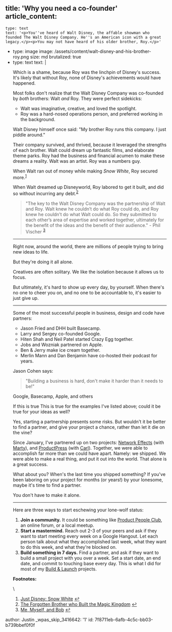 title: 'Why you need a co-founder'
article_content:
  -
    type: text
    text: '<p>You''ve heard of Walt Disney, the affable showman who founded The Walt Disney Company. He''s an American icon with a great legacy.</p><p>You may not have heard of his older brother, Roy.</p>'
  -
    type: image
    image: /assets/content/walt-disney-and-his-brother-roy.png
    size: md
    brutalized: true
  -
    type: text
    text: |
      <p>Which is a shame, because Roy was the linchpin of Disney's success. It's likely that without Roy, none of Disney's achievements would have happened.</p><p>Most folks don't realize that the Walt Disney Company was co-founded by <em>both</em> brothers: Walt <em>and</em> Roy. They were perfect sidekicks:</p><ul><li>Walt was imaginative, creative, and loved the spotlight.<br></li><li>Roy was a hard-nosed operations person, and preferred working in the background.<br></li></ul><p>Walt Disney himself once said: "My brother Roy runs this company. I just piddle around."</p><p>Their company survived, and thrived, because it leveraged the strengths of each brother. Walt could dream up fantastic films, and elaborate theme parks. Roy had the business and financial acumen to make these dreams a reality. Walt was an artist. Roy was a numbers guy.</p><p>When Walt ran out of money while making <em>Snow White</em>, Roy secured more.<sup><a href="#fn-1147-2">1</a></sup></p><p>When Walt dreamed up Disneyworld, Roy labored to get it built, and did so without incurring any debt.<sup><a href="#fn-1147-1">2</a></sup></p><blockquote><p>
        "The key to the Walt Disney Company was the partnership of Walt and Roy. Walt knew he couldn’t do what Roy could do, and Roy knew he couldn’t do what Walt could do. So they submitted to each other’s area of expertise and worked together, ultimately for the benefit of the ideas and the benefit of their audience." - Phil Vischer <sup><a href="#fn-1147-3">3</a></sup>
      </p></blockquote><hr><p>Right now, around the world, there are millions of people trying to bring new ideas to life.</p><p>But they're doing it all alone.</p><p>Creatives are often solitary. We like the isolation because it allows us to focus.</p><p>But ultimately, it's hard to show up every day, by yourself. When there's no one to cheer you on, and no one to be accountable to, it's easier to just give up.</p><hr><p>Some of the most successful people in business, design and code have partners:</p><ul><li>Jason Fried and DHH built Basecamp.<br></li><li>Larry and Sergey co-founded Google.<br></li><li>Hiten Shah and Neil Patel started Crazy Egg together.<br></li><li>Jobs and Wozniak partnered on Apple.<br></li><li>Ben &amp; Jerry make ice cream together.<br></li><li>Merlin Mann and Dan Benjamin have co-hosted their podcast for years.<br></li></ul><p>Jason Cohen says:</p><blockquote><p>"Building a business is hard, don't make it harder than it needs to be!"</p></blockquote><p>Google, Basecamp, Apple, and others</p><p>If this is true This is true for the examples I've listed above; could it be true for your ideas as well?</p><p>Yes, starting a partnership presents some risks. But wouldn't it be better to find a partner, and give your project a chance, rather than let it die on the vine?</p><p>Since January, I've partnered up on two projects: <a href="http://networkeffects.me">Network Effects</a> (with <a href="http://code-ninja.org">Marty</a>), and <a href="http://productpress.me">ProductPress</a> (with <a href="http://carlalexander.ca">Carl</a>). Together, we were able to accomplish far more than we could have apart. Namely: we shipped. We were able to make a real thing, and put it out into the world. That alone is a great success.</p><p>What about you? When's the last time you shipped something? If you've been laboring on your project for months (or years!) by your lonesome, maybe it's time to find a partner.</p><p>You don't have to make it alone.</p><hr><p>Here are three ways to start eschewing your lone-wolf status:</p><ol><li><strong>Join a community.</strong> It could be something like <a href="http://productpeople.club">Product People Club</a>, an online forum, or a local meetup.</li><li><strong>Start a mastermind.</strong> Reach out 2-3 of your peers and ask if they want to start meeting every week on a Google Hangout. Let each person talk about what they accomplished last week, what they want to do this week, and what they're blocked on.</li><li><strong>Build something in 7 days.</strong> Find a partner, and ask if they want to build a small project with you over a week. Set a start date, an end date, and commit to touching base every day. This is what I did for most of my <a href="http://buildandlaunch.net">Build &amp; Launch</a> projects.</li></ol><p><b>Footnotes:</b></p><p>\</p><ol><li>
      <a href="http://www.justdisney.com/Features/snow_white/">Just Disney: Snow White</a>&nbsp;<a href="#fnref-1147-2">↩</a>
      </li><li>
      <a href="http://www.mouseplanet.com/9562/The_Forgotten_Brother_Who_Built_a_Magic_Kingdom">The Forgotten Brother who Built the Magic Kingdom</a>&nbsp;<a href="#fnref-1147-1">↩</a>
      </li><li>
      <a href="http://www.cbn.com/spirituallife/churchandministry/Vischer_Excerpt0705.aspx">Me, Myself, and Bob</a>&nbsp;<a href="#fnref-1147-3">↩</a>
      </li></ol>
author: Justin
_wpas_skip_3416642: '1'
id: 7f8711eb-6afb-4c5c-bb03-b739bbef0f0f
